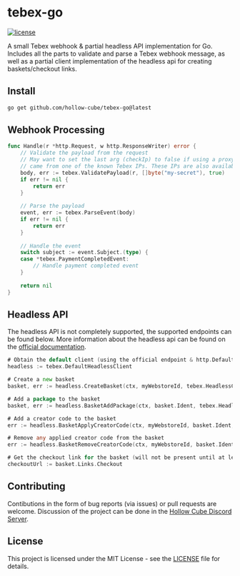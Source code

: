 # tebex-go

[![license](https://img.shields.io/github/license/hollow-cube/tebex-go.svg)](LICENSE)

A small Tebex webhook & partial headless API implementation for Go. Includes all the parts to 
validate and parse a Tebex webhook message, as well as a partial client implementation of the
headless api for creating baskets/checkout links.

## Install

```bash
go get github.com/hollow-cube/tebex-go@latest
```

## Webhook Processing

```go
func Handle(r *http.Request, w http.ResponseWriter) error {
    // Validate the payload from the request
    // May want to set the last arg (checkIp) to false if using a proxy. If true, it will check if the request
    // came from one of the known Tebex IPs. These IPs are also available at tebex.TebexWebhookIpAddresses.
    body, err := tebex.ValidatePayload(r, []byte("my-secret"), true)
    if err != nil {
        return err		
    }
	
    // Parse the payload 
    event, err := tebex.ParseEvent(body)
    if err != nil {
        return err
    }
    
    // Handle the event
    switch subject := event.Subject.(type) {
    case *tebex.PaymentCompletedEvent: 
        // Handle payment completed event
    }
    
    return nil
}
```

## Headless API

The headless API is not completely supported, the supported endpoints can be found below.
More information about the headless api can be found on the [official documentation](https://docs.tebex.io/developers/headless-api/overview).

```go
# Obtain the default client (using the official endpoint & http.DefaultClient)
headless := tebex.DefaultHeadlessClient

# Create a new basket
basket, err := headless.CreateBasket(ctx, myWebstoreId, tebex.HeadlessCreateBasketRequest{Username: "notmattw"})

# Add a package to the basket
basket, err := headless.BasketAddPackage(ctx, basket.Ident, tebex.HeadlessBasketAddPackageRequest{PackageId: 789, Quantity: 1})

# Add a creator code to the basket
err := headless.BasketApplyCreatorCode(ctx, myWebstoreId, basket.Ident, "myCreatorCode")

# Remove any applied creator code from the basket
err := headless.BasketRemoveCreatorCode(ctx, myWebstoreId, basket.Ident)

# Get the checkout link for the basket (will not be present until at least one package is added)
checkoutUrl := basket.Links.Checkout
```

## Contributing

Contibutions in the form of bug reports (via issues) or pull requests are welcome.
Discussion of the project can be done in the [Hollow Cube Discord Server](https://discord.hollowcube.net).

## License

This project is licensed under the MIT License - see the [LICENSE](LICENSE) file for details.
